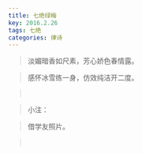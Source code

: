 ```yaml
---
title: 七绝绿梅
key: 2016.2.26
tags: 七绝
categories: 律诗
---
```


<blockquote class="blockquote-center">淡媚暗香如尺素，芳心娇色春情露。
</blockquote>
<blockquote class="blockquote-center">感怀冰雪练一身，仿效纯洁开二度。
</blockquote>
<blockquote class="blockquote-center"></br>
</blockquote>
<blockquote class="blockquote-center">小注：
</blockquote>
<blockquote class="blockquote-center">借学友照片。
</blockquote>
<blockquote class="blockquote-center"></br>
</blockquote>
